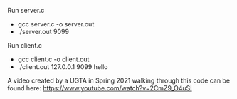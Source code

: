 Run server.c
  - gcc server.c -o server.out
  - ./server.out 9099

Run client.c
  - gcc client.c -o client.out
  - ./client.out 127.0.0.1 9099 hello

A video created by a UGTA in Spring 2021 walking through this code can be found here: https://www.youtube.com/watch?v=2CmZ9_O4uSI
